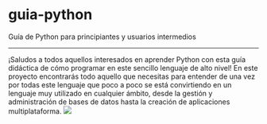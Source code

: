 # guia-python
Guía de Python para principiantes y usuarios intermedios
<hr>
¡Saludos a todos aquellos interesados en aprender Python con esta guía didáctica de cómo programar en este sencillo lenguaje de alto nivel!
En este proyecto encontrarás todo aquello que necesitas para entender de una vez por todas este lenguaje que poco a poco se está convirtiendo en un lenguaje muy utilizado 
en cualquier ámbito, desde la gestión y administración de bases de datos hasta la creación de aplicaciones multiplataforma. 
<img src="https://www.google.com/url?sa=i&url=https%3A%2F%2Fnfhsraiderwire.com%2Fshowcase%2F2019%2F05%2F07%2Farts-education%2F&psig=AOvVaw0fXJd1SE3HqTgwqCAX1JvV&ust=1649611397150000&source=images&cd=vfe&ved=0CAoQjRxqFwoTCMCFzb6_h_cCFQAAAAAdAAAAABAJ">
